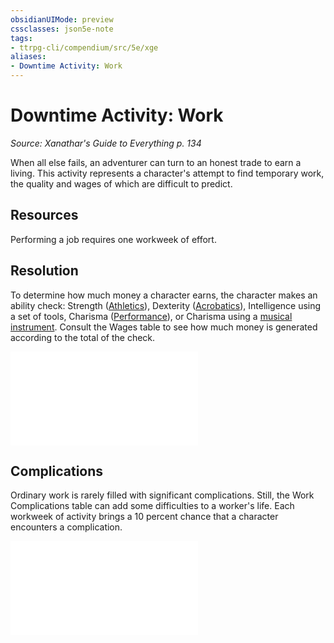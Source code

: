 ```yaml
---
obsidianUIMode: preview
cssclasses: json5e-note
tags:
- ttrpg-cli/compendium/src/5e/xge
aliases:
- Downtime Activity: Work
---
```

# Downtime Activity: Work
*Source: Xanathar's Guide to Everything p. 134* 

When all else fails, an adventurer can turn to an honest trade to earn a living. This activity represents a character's attempt to find temporary work, the quality and wages of which are difficult to predict.

## Resources

Performing a job requires one workweek of effort.

## Resolution

To determine how much money a character earns, the character makes an ability check: Strength ([Athletics](/3-Mechanics/CLI/skills.md#Athletics)), Dexterity ([Acrobatics](/3-Mechanics/CLI/skills.md#Acrobatics)), Intelligence using a set of tools, Charisma ([Performance](/3-Mechanics/CLI/skills.md#Performance)), or Charisma using a [musical instrument](/3-Mechanics/CLI/items/musical-instrument-xphb.md). Consult the Wages table to see how much money is generated according to the total of the check.

![Work; Wages](/3-Mechanics/CLI/tables/work-wages-xge.md)

## Complications

Ordinary work is rarely filled with significant complications. Still, the Work Complications table can add some difficulties to a worker's life. Each workweek of activity brings a 10 percent chance that a character encounters a complication.

![Work Complications](/3-Mechanics/CLI/tables/work-complications-xge.md)